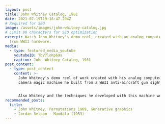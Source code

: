 ```yaml
---
layout: post
title: John Whitney Catalog, 1961
date: 2021-07-19T19:18:47.294Z
# Required for SEO
image: /assets/images/john-whitney-catalog.jpg
# Limit 90 characters for SEO optimization
excerpt: Watch John Whitney's demo reel, created with an analog computer built
  from WWII hardware.
media:
  - type: featured_media_youtube
    youtubeID: TbV7loKp69s
    caption: John Whitney Catalog, 1961
post_content:
  - type: post_content
    content: >-
      John Whitney's demo reel of work created with his analog computer/film
      camera magic machine he built from a WWII anti-aircraft gun sight. 


      Also Whitney and the techniques he developed with this machine were what inspired Douglas Trumbull (special fx wizard) to use the slit scan technique on 2001: A Space Odyssey
recommended_posts:
  title:
    - John Whitney, Permutations 1969, Generative graphics
    - Jordan Belson - Mandala (1953)
---
```

